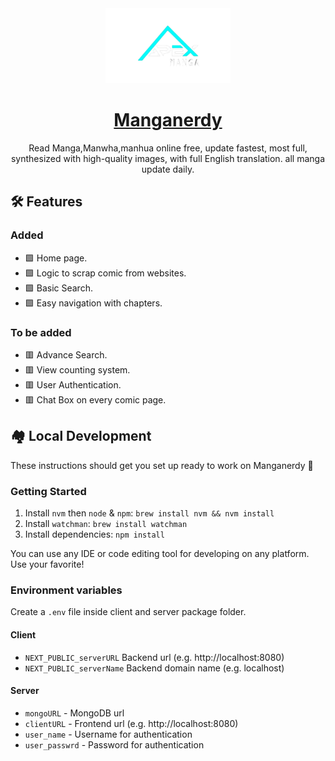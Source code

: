 <div align="center">
    <img src="packages/client/public/logo.png" height="120"/>
    <h1>
        <a href="https://manganerdy.com">Manganerdy</a>
    </h1>
    <p>Read Manga,Manwha,manhua online free, update fastest, most full, synthesized with high-quality images, with full English translation. all manga update daily.</p>
</div>

## 🛠️ Features
### Added
- 🟩 Home page.
- 🟩 Logic to scrap comic from websites.
- 🟩 Basic Search.
- 🟩 Easy navigation with chapters.

### To be added
- 🟥 Advance Search.
- 🟥 View counting system.
- 🟥 User Authentication.
- 🟥 Chat Box on every comic page.


## 🏘️ Local Development
These instructions should get you set up ready to work on Manganerdy 🙌

### Getting Started
1. Install `nvm` then `node` & `npm`: `brew install nvm && nvm install`
2. Install `watchman`: `brew install watchman`
3. Install dependencies: `npm install`

You can use any IDE or code editing tool for developing on any platform. Use your favorite!

### Environment variables 
Create a `.env` file inside client and server package folder.
#### Client
- `NEXT_PUBLIC_serverURL` Backend url (e.g. http://localhost:8080)
- `NEXT_PUBLIC_serverName` Backend domain name (e.g. localhost)

#### Server
- `mongoURL` - MongoDB url
- `clientURL` - Frontend url (e.g. http://localhost:8080)
- `user_name` - Username for authentication
- `user_passwrd` - Password for authentication

